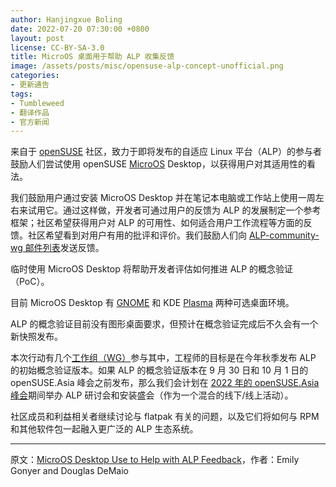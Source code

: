 ```yaml
---
author: Hanjingxue Boling
date: 2022-07-20 07:30:00 +0800
layout: post
license: CC-BY-SA-3.0
title: MicroOS 桌面用于帮助 ALP 收集反馈
image: /assets/posts/misc/opensuse-alp-concept-unofficial.png
categories:
- 更新通告
tags:
- Tumbleweed
- 翻译作品
- 官方新闻
---
```


来自于 [openSUSE](https://www.opensuse.org/) 社区，致力于即将发布的自适应 Linux 平台（ALP）的参与者鼓励人们尝试使用 openSUSE [MicroOS](https://get.opensuse.org/microos/) Desktop，以获得用户对其适用性的看法。

我们鼓励用户通过安装 MicroOS Desktop 并在笔记本电脑或工作站上使用一周左右来试用它。通过这样做，开发者可通过用户的反馈为 ALP 的发展制定一个参考框架；社区希望获得用户对 ALP 的可用性、如何适合用户工作流程等方面的反馈。社区希望看到对用户有用的批评和评价。我们鼓励人们向 [ALP-community-wg 邮件列表](https://lists.opensuse.org/archives/list/alp-community-wg@lists.opensuse.org/)发送反馈。

临时使用 MicroOS Desktop 将帮助开发者评估如何推进 ALP 的概念验证（PoC）。

目前 MicroOS Desktop 有 [GNOME](https://www.gnome.org/) 和 KDE [Plasma](https://kde.org/plasma-desktop/) 两种可选桌面环境。

ALP 的概念验证目前没有图形桌面要求，但预计在概念验证完成后不久会有一个新快照发布。

本次行动有几个[工作组（WG）](https://en.opensuse.org/openSUSE:ALP/Workgroups)参与其中，工程师的目标是在今年秋季发布 ALP 的初始概念验证版本。如果 ALP 的概念验证版本在 9 月 30 日和 10 月 1 日的 openSUSE.Asia 峰会之前发布，那么我们会计划在 [2022 年的 openSUSE.Asia 峰会](https://events.opensuse.org/conferences/oSAS22)期间举办 ALP 研讨会和安装盛会（作为一个混合的线下/线上活动）。

社区成员和利益相关者继续讨论与 flatpak 有关的问题，以及它们将如何与 RPM 和其他软件包一起融入更广泛的 ALP 生态系统。

------

原文：[MicroOS Desktop Use to Help with ALP Feedback](https://news.opensuse.org/2022/07/19/microos-desktop-use-to-help-with-alp-feedback/)，作者：Emily Gonyer and Douglas DeMaio